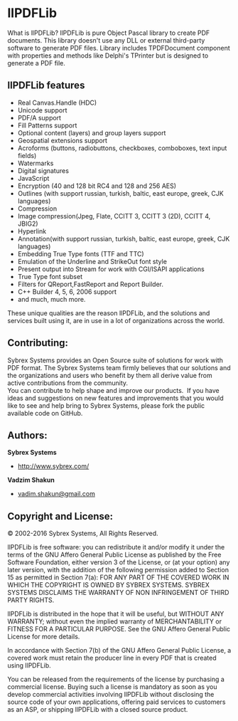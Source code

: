 llPDFLib
======
What is llPDFLib?
llPDFLib is pure Object Pascal library to create PDF documents. This library doesn't use any DLL or external third-party software to generate PDF files. Library includes TPDFDocument component with properties and methods like Delphi's TPrinter but is designed to generate a PDF file.


<h2>llPDFLib features</h2>

<ul type="disc">
<li>Real Canvas.Handle (HDC)</li>
<li>Unicode support</li>
<li>PDF/A support</li>
<li>Fill Patterns support</li>
<li>Optional content (layers) and group layers support</li>
<li>Geospatial extensions support</li>
<li> Acroforms (buttons, radiobuttons, checkboxes, comboboxes, text input fields) </li>
<li> Watermarks </li>
<li> Digital signatures</li>
<li> JavaScript </li>
<li> Encryption (40 and 128 bit RC4 and 128 and 256 AES) </li>
<li> Outlines (with support russian, turkish, baltic, east europe, greek, CJK languages) </li>
<li> Compression </li>
<li> Image compression(Jpeg, Flate, CCITT 3, CCITT 3 (2D), CCITT 4, JBIG2) </li>
<li> Hyperlink </li>
<li> Annotation(with support russian, turkish, baltic, east europe, greek, CJK languages) </li>
<li> Embedding True Type fonts (TTF and TTC)</li>
<li> Emulation of the Underline and StrikeOut font style </li>
<li> Present output into Stream for work with CGI/ISAPI applications </li>
<li>True Type font subset </li>
<li>Filters for QReport,FastReport and Report Builder.</li>
<li> C++ Builder 4, 5, 6, 2006 support </li>
<li> and much, much more.</li>
</ul>

These unique qualities are the reason llPDFLib, and the solutions and services built using it, are in use in a lot of organizations across the world.

<h2>Contributing:</h2>
  Sybrex Systems provides an Open Source suite of solutions for work with PDF format. The Sybrex Systems team firmly believes that our solutions and the organizations and users who benefit by them all derive value from active contributions from the community.<br />
  You can contribute to help shape and improve our products.  If you have ideas and suggestions on new features and improvements that you would like to see and help bring to Sybrex Systems, please fork the public available code on GitHub</a>.
<h2>Authors:</strong></h2>
  <strong>Sybrex Systems</strong></p>
<ul>
  <li><a href="http://www.sybrex.com/">http://www.sybrex.com/</a></li>
</ul>
  <strong>Vadzim Shakun</strong></p>
<ul>
  <li><a href="mailto:vadim.shakun@gmail.com">vadim.shakun@gmail.com</a></li>
</ul>


<h2>Copyright and License:</strong></h2> 
<p>© 2002-2016 Sybrex Systems, All Rights Reserved.</p>
<p>llPDFLib is free software: you can redistribute it and/or modify it under the terms of the GNU Affero General Public License as published by the Free Software Foundation, either version 3 of the License, or (at your option) any later version, with the addition of the following permission added to Section 15 as permitted in Section 7(a):
FOR ANY PART OF THE COVERED WORK IN WHICH THE COPYRIGHT IS OWNED BY SYBREX SYSTEMS. SYBREX SYSTEMS DISCLAIMS THE WARRANTY OF NON INFRINGEMENT OF THIRD PARTY RIGHTS.</p>                    
<p>llPDFLib is distributed in the hope that it will be useful, but WITHOUT ANY WARRANTY; without even the implied warranty of MERCHANTABILITY or FITNESS FOR A PARTICULAR PURPOSE. See the GNU Affero General Public License for more details.</p>                                                                   
<p>In accordance with Section 7(b) of the GNU Affero General Public License, a covered work must retain the producer line in every PDF that is created using llPDFLib.
<p>You can be released from the requirements of the license by purchasing a commercial license. Buying such a license is mandatory as soon as you develop commercial activities involving llPDFLib without disclosing the source code of your own applications, offering paid services to customers as an ASP, or shipping llPDFLib with a closed source product.</P> 



